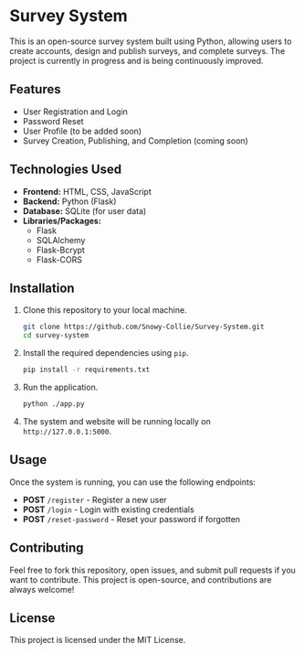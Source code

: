 # Survey System

This is an open-source survey system built using Python, allowing users to create accounts, design and publish surveys, and complete surveys. The project is currently in progress and is being continuously improved.

## Features

- User Registration and Login
- Password Reset
- User Profile (to be added soon)
- Survey Creation, Publishing, and Completion (coming soon)

## Technologies Used

- **Frontend:** HTML, CSS, JavaScript
- **Backend:** Python (Flask)
- **Database:** SQLite (for user data)
- **Libraries/Packages:**
  - Flask
  - SQLAlchemy
  - Flask-Bcrypt
  - Flask-CORS

## Installation

1. Clone this repository to your local machine.

    ```bash
    git clone https://github.com/Snowy-Collie/Survey-System.git
    cd survey-system
    ```

2. Install the required dependencies using `pip`.

    ```bash
    pip install -r requirements.txt
    ```

3. Run the application.

    ```bash
    python ./app.py
    ```

4. The system and website will be running locally on `http://127.0.0.1:5000`.

## Usage

Once the system is running, you can use the following endpoints:

- **POST** `/register` - Register a new user
- **POST** `/login` - Login with existing credentials
- **POST** `/reset-password` - Reset your password if forgotten

## Contributing

Feel free to fork this repository, open issues, and submit pull requests if you want to contribute. This project is open-source, and contributions are always welcome!

## License

This project is licensed under the MIT License.

